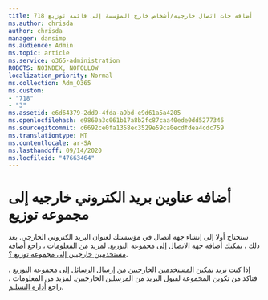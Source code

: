 ```yaml
---
title: 718 أضافه جات اتصال خارجيه/أشخاص خارج المؤسسة إلى قائمه توزيع
ms.author: chrisda
author: chrisda
manager: dansimp
ms.audience: Admin
ms.topic: article
ms.service: o365-administration
ROBOTS: NOINDEX, NOFOLLOW
localization_priority: Normal
ms.collection: Adm_O365
ms.custom:
- "718"
- "3"
ms.assetid: e6d64379-2dd9-4fda-a9bd-e9d61a5a4205
ms.openlocfilehash: e9860a3c061b17a8b2fc87caa40ede0dd5277346
ms.sourcegitcommit: c6692ce0fa1358ec3529e59ca0ecdfdea4cdc759
ms.translationtype: MT
ms.contentlocale: ar-SA
ms.lasthandoff: 09/14/2020
ms.locfileid: "47663464"
---
```

# <a name="add-external-email-addresses-to-a-distribution-group"></a>أضافه عناوين بريد الكتروني خارجيه إلى مجموعه توزيع

ستحتاج أولا إلى إنشاء جهة اتصال في مؤسستك لعنوان البريد الكتروني الخارجي. بعد ذلك ، يمكنك أضافه جهة الاتصال إلى مجموعه التوزيع. لمزيد من المعلومات ، راجع [أضافه مستخدمين خارجيين إلى مجموعه توزيع ؟](https://support.office.com/client/caa0f310-0bb7-48e3-8ad2-cb358b53bbba).

إذا كنت تريد تمكين المستخدمين الخارجيين من إرسال الرسائل إلى مجموعه التوزيع ، فتاكد من تكوين المجموعة لقبول البريد من المرسلين الخارجيين. لمزيد من المعلومات ، راجع [أداره التسليم](https://technet.microsoft.com/library/bb124513.aspx#deliverymanagement).
